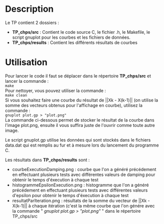 # Description
Le TP contient 2 dossiers : <br/>
 - **TP_chps/src** : 
   Contient le code source C, le fichier .h, le Makefile, le script gnuplot pour les courbes et les fichiers de données.
 - **TP_chps/results** :
   Contient les différents résultats de courbes
   
# Utilisation
Pour lancer le code il faut se déplacer dans le répertoire **TP_chps/src** et lancer la commande :<br/>
	```make```<br/>
Pour nettoyer, vous pouvez utiliser la commande :<br/>
	```make clean```<br/>
Si vous souhaitez faire une courbe du résultat de ||Xk - X(k-1)|| (on utilise la somme des vecteurs obtenus pour l'affichage en courbe), utilisez la commande :<br/>
	```gnuplot plot.gp > "plot.png" ```<br/>
La commande ci-dessous permet de stocker le résultat de la courbe dans l'image plot.png, ensuite il vous suffira juste de l'ouvrir comme toute autre image.<br/>

Le script gnuplot.gp utilise les données qui sont stockés dans le fichiers data.dat qui est remplis au fur et à mesure lors du lancement du programme C.<br/>
 
Les résultats dans **TP_chps/results** sont : 
  - courbeExecutionDamping.png : courbe que l'on a généré précédement en effectuant plusieurs tests avec différentes valeurs de damping pour obtenir le temps d'éxecution à chaque test
  - histogrammeEpsilonExecution.png  : histogramme que l'on a généré précédement en effectuant plusieurs tests avec différentes valeurs d'epsilon pour obtenir le temps d'éxecution à chaque test
  - resultatParIteration.png : résultats de la somme du vecteur de ||Xk - X(k-1)|| à chaque itération (c'est la même courbe que l'on génére avec la commande " *gnuplot plot.gp > "plot.png"* " dans le répertoire TP_chps/src
